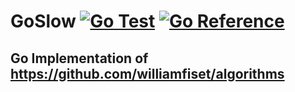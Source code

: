 # GoSlow [![Go Test](https://github.com/smekuria1/GoSlow/actions/workflows/test.yaml/badge.svg)](https://github.com/smekuria1/GoSlow/actions/workflows/test.yaml) [![Go Reference](https://pkg.go.dev/badge/github.com/smekuria1/GoSlow.svg)](https://pkg.go.dev/github.com/smekuria1/GoSlow)
## Go Implementation of https://github.com/williamfiset/algorithms
